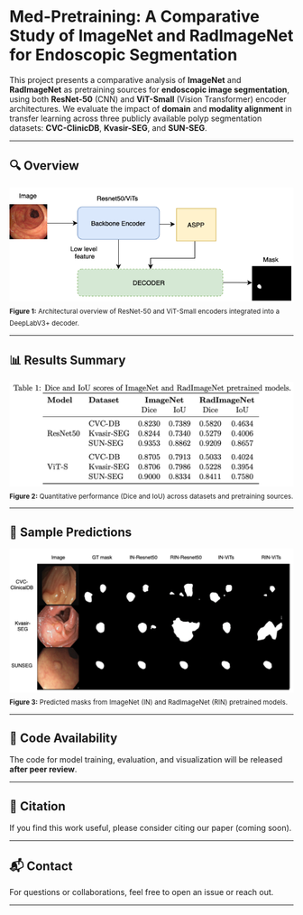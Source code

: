 # Med-Pretraining: A Comparative Study of ImageNet and RadImageNet for Endoscopic Segmentation

This project presents a comparative analysis of **ImageNet** and **RadImageNet** as pretraining sources for **endoscopic image segmentation**, using both **ResNet-50** (CNN) and **ViT-Small** (Vision Transformer) encoder architectures. We evaluate the impact of **domain** and **modality alignment** in transfer learning across three publicly available polyp segmentation datasets: **CVC-ClinicDB**, **Kvasir-SEG**, and **SUN-SEG**.

---

## 🔍 Overview

![Framework](images/Framework-3.png)
<sub>**Figure 1:** Architectural overview of ResNet-50 and ViT-Small encoders integrated into a DeepLabV3+ decoder.</sub>

---

## 📊 Results Summary

![Results Table](images/Table.png)
<sub>**Figure 2:** Quantitative performance (Dice and IoU) across datasets and pretraining sources.</sub>

---

## 🎯 Sample Predictions

![Sample Output](images/output-3.png)
<sub>**Figure 3:** Predicted masks from ImageNet (IN) and RadImageNet (RIN) pretrained models.</sub>

---

## 📁 Code Availability

The code for model training, evaluation, and visualization will be released **after peer review**.

---

## 📜 Citation

If you find this work useful, please consider citing our paper (coming soon).

---

## 📬 Contact

For questions or collaborations, feel free to open an issue or reach out.

---
